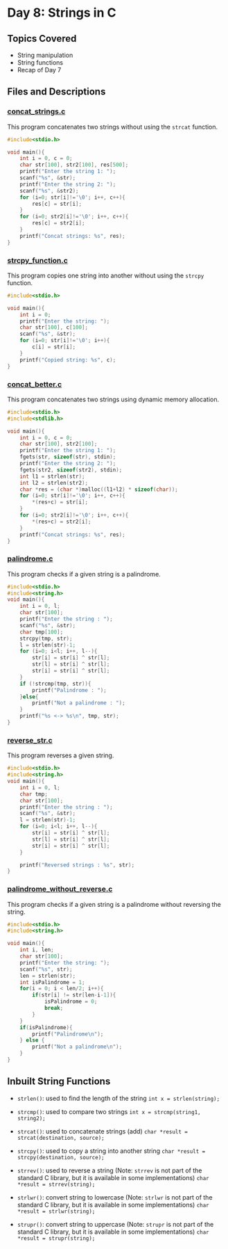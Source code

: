 # Day 8: Strings in C

## Topics Covered
- String manipulation
- String functions
- Recap of Day 7

## Files and Descriptions

### [concat_strings.c](strings/concat_strings.c)
This program concatenates two strings without using the `strcat` function.
```c
#include<stdio.h>

void main(){
    int i = 0, c = 0;
    char str[100], str2[100], res[500];
    printf("Enter the string 1: ");
    scanf("%s", &str);
    printf("Enter the string 2: ");
    scanf("%s", &str2);
    for (i=0; str[i]!='\0'; i++, c++){
        res[c] = str[i];
    }
    for (i=0; str2[i]!='\0'; i++, c++){
        res[c] = str2[i];
    }
    printf("Concat strings: %s", res);
}
```

### [strcpy_function.c](strings/strcpy_function.c)
This program copies one string into another without using the `strcpy` function.
```c
#include<stdio.h>

void main(){
    int i = 0;
    printf("Enter the string: ");
    char str[100], c[100];
    scanf("%s", &str);
    for (i=0; str[i]!='\0'; i++){
        c[i] = str[i];
    }
    printf("Copied string: %s", c);
}
```

### [concat_better.c](strings/concat_better.c)
This program concatenates two strings using dynamic memory allocation.
```c
#include<stdio.h>
#include<stdlib.h>

void main(){
    int i = 0, c = 0;
    char str[100], str2[100];
    printf("Enter the string 1: ");
    fgets(str, sizeof(str), stdin);
    printf("Enter the string 2: ");
    fgets(str2, sizeof(str2), stdin);
    int l1 = strlen(str);
    int l2 = strlen(str2);
    char *res = (char *)malloc((l1+l2) * sizeof(char));
    for (i=0; str[i]!='\0'; i++, c++){
        *(res+c) = str[i];
    }
    for (i=0; str2[i]!='\0'; i++, c++){
        *(res+c) = str2[i];
    }
    printf("Concat strings: %s", res);
}
```

### [palindrome.c](strings/palindrome.c)
This program checks if a given string is a palindrome.
```c
#include<stdio.h>
#include<string.h>
void main(){
    int i = 0, l;
    char str[100];
    printf("Enter the string : ");
    scanf("%s", &str);
    char tmp[100];
    strcpy(tmp, str);
    l = strlen(str)-1;
    for (i=0; i<l; i++, l--){
        str[i] = str[i] ^ str[l];
        str[l] = str[i] ^ str[l];
        str[i] = str[i] ^ str[l];
    }
    if (!strcmp(tmp, str)){
        printf("Palindrome : ");
    }else{
        printf("Not a palindrome : ");
    }
    printf("%s <-> %s\n", tmp, str);
}
```

### [reverse_str.c](strings/reverse_str.c)
This program reverses a given string.
```c
#include<stdio.h>
#include<string.h>
void main(){
    int i = 0, l;
    char tmp;
    char str[100];
    printf("Enter the string : ");
    scanf("%s", &str);
    l = strlen(str)-1;
    for (i=0; i<l; i++, l--){
        str[i] = str[i] ^ str[l];
        str[l] = str[i] ^ str[l];
        str[i] = str[i] ^ str[l];
    }

    printf("Reversed strings : %s", str);
}
```

### [palindrome_without_reverse.c](strings/palindrome_better.c)
This program checks if a given string is a palindrome without reversing the string.
```c
#include<stdio.h>
#include<string.h>

void main(){
    int i, len;
    char str[100];
    printf("Enter the string: ");
    scanf("%s", str);
    len = strlen(str);
    int isPalindrome = 1;
    for(i = 0; i < len/2; i++){
        if(str[i] != str[len-i-1]){
            isPalindrome = 0;
            break;
        }
    }
    if(isPalindrome){
        printf("Palindrome\n");
    } else {
        printf("Not a palindrome\n");
    }
}
```

## Inbuilt String Functions

- `strlen()`: used to find the length of the string
`int x = strlen(string);`

- `strcmp()`: used to compare two strings
`int x = strcmp(string1, string2);`

- `strcat()`: used to concatenate strings (add)
`char *result = strcat(destination, source);`

- `strcpy()`: used to copy a string into another string
`char *result = strcpy(destination, source);`

- `strrev()`: used to reverse a string (Note: `strrev` is not part of the standard C library, but it is available in some implementations)
`char *result = strrev(string);`

- `strlwr()`: convert string to lowercase (Note: `strlwr` is not part of the standard C library, but it is available in some implementations)
`char *result = strlwr(string);`

- `strupr()`: convert string to uppercase (Note: `strupr` is not part of the standard C library, but it is available in some implementations)
`char *result = strupr(string);`